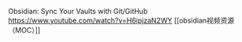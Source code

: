 Obsidian: Sync Your Vaults with Git/GitHub
https://www.youtube.com/watch?v=H6ipjzaN2WY
[[obsidian视频资源（MOC）]]